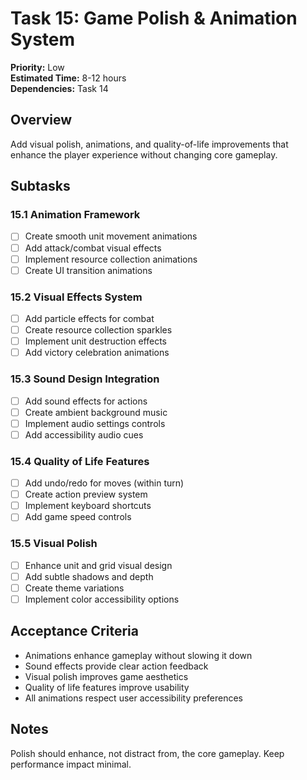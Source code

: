 # Task 15: Game Polish & Animation System

**Priority:** Low  
**Estimated Time:** 8-12 hours  
**Dependencies:** Task 14  

## Overview
Add visual polish, animations, and quality-of-life improvements that enhance the player experience without changing core gameplay.

## Subtasks

### 15.1 Animation Framework
- [ ] Create smooth unit movement animations
- [ ] Add attack/combat visual effects
- [ ] Implement resource collection animations
- [ ] Create UI transition animations

### 15.2 Visual Effects System
- [ ] Add particle effects for combat
- [ ] Create resource collection sparkles
- [ ] Implement unit destruction effects
- [ ] Add victory celebration animations

### 15.3 Sound Design Integration
- [ ] Add sound effects for actions
- [ ] Create ambient background music
- [ ] Implement audio settings controls
- [ ] Add accessibility audio cues

### 15.4 Quality of Life Features
- [ ] Add undo/redo for moves (within turn)
- [ ] Create action preview system
- [ ] Implement keyboard shortcuts
- [ ] Add game speed controls

### 15.5 Visual Polish
- [ ] Enhance unit and grid visual design
- [ ] Add subtle shadows and depth
- [ ] Create theme variations
- [ ] Implement color accessibility options

## Acceptance Criteria
- Animations enhance gameplay without slowing it down
- Sound effects provide clear action feedback
- Visual polish improves game aesthetics
- Quality of life features improve usability
- All animations respect user accessibility preferences

## Notes
Polish should enhance, not distract from, the core gameplay. Keep performance impact minimal.
